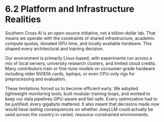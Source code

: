 # 6.2 Platform and Infrastructure Realities

Southern Cross AI is an open-source initiative, not a billion-dollar lab. That means we operate with the constraints of shared infrastructure, academic compute quotas, donated GPU time, and locally available hardware. This shaped every architectural and training decision.

Our environment is primarily Linux-based, with experiments run across a mix of local servers, university research clusters, and limited cloud credits. Many contributors train or fine-tune models on consumer-grade hardware including older NVIDIA cards, laptops, or even CPU-only rigs for preprocessing and evaluation.

These limitations forced us to become efficient early. We adopted lightweight monitoring tools, built modular training loops, and worked to keep our data pipelines GPU-aware and fail-safe. Every optimization had to be justified; every gigabyte mattered. It also meant that decisions made now would have lasting consequences on whether JoeyLLM could actually be used across the country in varied, resource-constrained environments.
